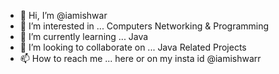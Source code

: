 - 👋 Hi, I’m @iamishwar
- 👀 I’m interested in ... Computers Networking & Programming
- 🌱 I’m currently learning ... Java
- 💞️ I’m looking to collaborate on ... Java Related Projects
- 📫 How to reach me ... here or on my insta id @iamishwarr

<!---
iamishwar/iamishwar is a ✨ special ✨ repository because its `README.md` (this file) appears on your GitHub profile.
You can click the Preview link to take a look at your changes.
--->
